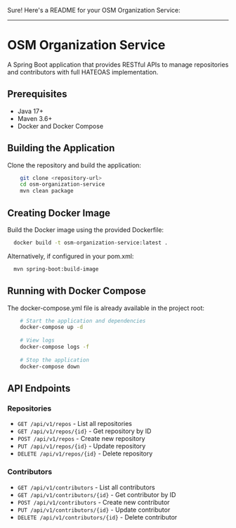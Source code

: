 Sure! Here's a README for your OSM Organization Service:

---

# OSM Organization Service

A Spring Boot application that provides RESTful APIs to manage repositories and contributors with full HATEOAS implementation.

## Prerequisites

- Java 17+
- Maven 3.6+
- Docker and Docker Compose

## Building the Application

Clone the repository and build the application:

```bash
    git clone <repository-url>
    cd osm-organization-service
    mvn clean package
```

## Creating Docker Image

Build the Docker image using the provided Dockerfile:

```bash
  docker build -t osm-organization-service:latest .
```

Alternatively, if configured in your pom.xml:

```bash
  mvn spring-boot:build-image
```

## Running with Docker Compose

The docker-compose.yml file is already available in the project root:

```bash
    # Start the application and dependencies
    docker-compose up -d
    
    # View logs
    docker-compose logs -f
    
    # Stop the application
    docker-compose down
```

## API Endpoints

### Repositories
- `GET /api/v1/repos` - List all repositories
- `GET /api/v1/repos/{id}` - Get repository by ID
- `POST /api/v1/repos` - Create new repository
- `PUT /api/v1/repos/{id}` - Update repository
- `DELETE /api/v1/repos/{id}` - Delete repository

### Contributors
- `GET /api/v1/contributors` - List all contributors
- `GET /api/v1/contributors/{id}` - Get contributor by ID
- `POST /api/v1/contributors` - Create new contributor
- `PUT /api/v1/contributors/{id}` - Update contributor
- `DELETE /api/v1/contributors/{id}` - Delete contributor

